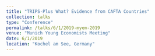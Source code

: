 ```yaml
---
title: "TRIPS-Plus What? Evidence from CAFTA Countries"
collection: talks
type: "Conference"
permalink: /talks/6/1/2019-myem-2019
venue: "Munich Young Economists Meeting"
date: 6/1/2019
location: "Kochel am See, Germany"
---
```

